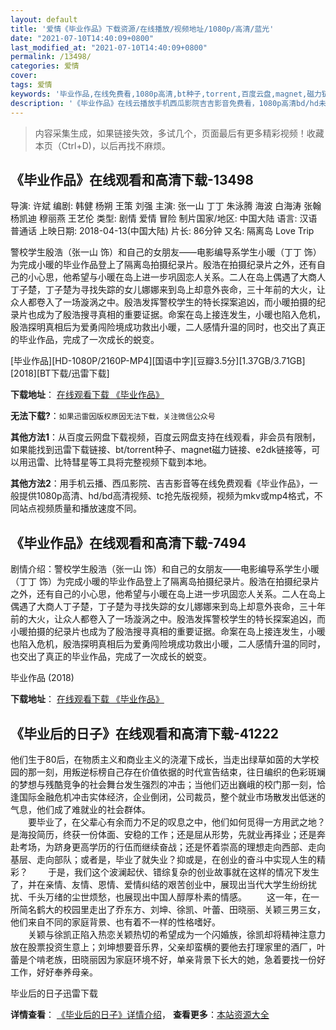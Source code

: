 ```yaml
---
layout: default
title: '爱情《毕业作品》下载资源/在线播放/视频地址/1080p/高清/蓝光'
date: "2021-07-10T14:40:09+0800"
last_modified_at: "2021-07-10T14:40:09+0800"
permalink: /13498/
categories: 爱情
cover:
tags: 爱情
keywords: '毕业作品,在线免费看,1080p高清,bt种子,torrent,百度云盘,magnet,磁力链,迅雷下载资源'
description: '《毕业作品》在线云播放手机西瓜影院吉吉影音免费看，1080p高清bd/hd未删减完整版和tc抢先枪版，mkv/mp4格式，附带bt/torrent种子、magnet/磁力链、百度云盘、网盘资源迅雷下载链接'
---
```


>内容采集生成，如果链接失效，多试几个，页面最后有更多精彩视频！收藏本页（Ctrl+D)，以后再找不麻烦。


## 《毕业作品》在线观看和高清下载-13498

导演: 许斌 编剧: 韩健 杨朔 王策 刘强 主演: 张一山 丁丁 朱泳腾 海波 白海涛 张翰 杨凯迪 穆丽燕 王艺伦 类型: 剧情 爱情 冒险 制片国家/地区: 中国大陆 语言: 汉语普通话 上映日期: 2018-04-13(中国大陆) 片长: 86分钟 又名: 隔离岛 Love Trip

警校学生殷浩（张一山 饰）和自己的女朋友——电影编导系学生小暖（丁丁 饰）为完成小暖的毕业作品登上了隔离岛拍摄纪录片。殷浩在拍摄纪录片之外，还有自己的小心思，他希望与小暖在岛上进一步巩固恋人关系。二人在岛上偶遇了大商人丁子楚，丁子楚为寻找失踪的女儿娜娜来到岛上却意外丧命，三十年前的大火，让众人都卷入了一场漩涡之中。殷浩发挥警校学生的特长探案追凶，而小暖拍摄的纪录片也成为了殷浩搜寻真相的重要证据。命案在岛上接连发生，小暖也陷入危机，殷浩探明真相后为爱勇闯险境成功救出小暖，二人感情升温的同时，也交出了真正的毕业作品，完成了一次成长的蜕变。


[毕业作品][HD-1080P/2160P-MP4][国语中字][豆瓣3.5分][1.37GB/3.71GB][2018][BT下载/迅雷下载]

**下载地址**： [在线观看下载 《毕业作品》](https://www.btdx8.com/torrent/byzp_2017.html) 


**无法下载?**：`如果迅雷因版权原因无法下载，关注微信公众号 `

**其他方法1**：从百度云网盘下载视频，百度云网盘支持在线观看，非会员有限制，如果能找到迅雷下载链接、bt/torrent种子、magnet磁力链接、e2dk链接等，可以用迅雷、比特彗星等工具将完整视频下载到本地。

**其他方法2**：用手机云播、西瓜影院、吉吉影音等在线免费观看《毕业作品》，一般提供1080p高清、hd/bd高清视频、tc抢先版视频，视频为mkv或mp4格式，不同站点视频质量和播放速度不同。


## 《毕业作品》在线观看和高清下载-7494

剧情介绍：警校学生殷浩（张一山 饰）和自己的女朋友——电影编导系学生小暖（丁丁 饰）为完成小暖的毕业作品登上了隔离岛拍摄纪录片。殷浩在拍摄纪录片之外，还有自己的小心思，他希望与小暖在岛上进一步巩固恋人关系。二人在岛上偶遇了大商人丁子楚，丁子楚为寻找失踪的女儿娜娜来到岛上却意外丧命，三十年前的大火，让众人都卷入了一场漩涡之中。殷浩发挥警校学生的特长探案追凶，而小暖拍摄的纪录片也成为了殷浩搜寻真相的重要证据。命案在岛上接连发生，小暖也陷入危机，殷浩探明真相后为爱勇闯险境成功救出小暖，二人感情升温的同时，也交出了真正的毕业作品，完成了一次成长的蜕变。


毕业作品 (2018)

**下载地址**： [在线观看下载 《毕业作品》](https://www.btbtdy.me/btdy/dy12722.html) 


## 《毕业后的日子》在线观看和高清下载-41222

他们生于80后，在物质主义和商业主义的浇灌下成长，当走出绿草如茵的大学校园的那一刻，用叛逆标榜自己存在价值依据的时代宣告结束，往日编织的色彩斑斓的梦想与残酷竞争的社会舞台发生强烈的冲击；当他们迈出巍峨的校门那一刻，恰逢国际金融危机冲击实体经济，企业倒闭，公司裁员，整个就业市场散发出低迷的气息，他们成了难就业的社会群体。<br />　　要毕业了，在父辈心有余而力不足的叹息之中，他们如何觅得一方用武之地？是海投简历，终获一份体面、安稳的工作；还是屈从形势，先就业再择业；还是奔赴考场，为跻身更高学历的行伍而继续奋战；还是怀着崇高的理想走向西部、走向基层、走向部队；或者是，毕业了就失业？抑或是，在创业的奋斗中实现人生的精彩？ 　　于是，我们这个波澜起伏、错综复杂的创业故事就在这样的情况下发生了，并在亲情、友情、恩情、爱情纠结的艰苦创业中，展现出当代大学生纷纷扰扰、千头万绪的尘世烦愁，也展现出中国人醇厚朴素的情感。 　　这一年，在一所简名鹤大的校园里走出了乔东方、刘坤、徐凯、叶蕾、田晓丽、关颖三男三女，他们来自不同的家庭背景、也有着不一样的性格嗜好。<br />　　关颖与徐凯正陷入热恋关颖热切的希望成为一个闪婚族，徐凯却将精神注意力放在股票投资生意上；刘坤想要音乐界，父亲却蛮横的要他去打理家里的酒厂，叶蕾是个啃老族，田晓丽因为家庭环境不好，单亲背景下长大的她，急着要找一份好工作，好好奉养母亲。<br />


毕业后的日子迅雷下载

**详情查看**： [《毕业后的日子》详情介绍](/movie/41222/)， **查看更多**：[本站资源大全](/movie/t/all/)

